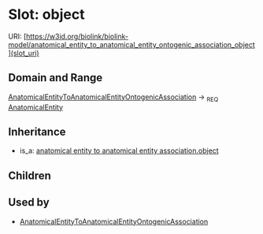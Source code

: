 # Slot: object




URI: [https://w3id.org/biolink/biolink-model/anatomical_entity_to_anatomical_entity_ontogenic_association_object](slot_uri)
## Domain and Range

[AnatomicalEntityToAnatomicalEntityOntogenicAssociation](AnatomicalEntityToAnatomicalEntityOntogenicAssociation.md) ->  <sub>REQ</sub> [AnatomicalEntity](AnatomicalEntity.md)
## Inheritance

 *  is_a: [anatomical entity to anatomical entity association.object](anatomical_entity_to_anatomical_entity_association_object.md)
## Children

## Used by

 * [AnatomicalEntityToAnatomicalEntityOntogenicAssociation](AnatomicalEntityToAnatomicalEntityOntogenicAssociation.md)
